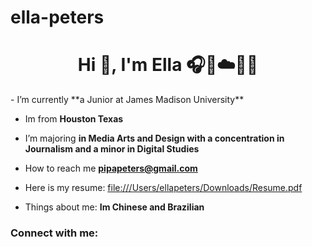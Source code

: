 # ella-peters
<h1 align="center">Hi 👋, I'm Ella 🎧🧸☁️🐆🫧</h1>
- I’m currently **a Junior at James Madison University**

- Im from **Houston Texas**

- I’m majoring **in Media Arts and Design with a concentration in Journalism and a minor in Digital Studies**

- How to reach me **pipapeters@gmail.com**

- Here is my resume: [file:///Users/ellapeters/Downloads/Resume.pdf](file:///Users/ellapeters/Downloads/Resume.pdf)

- Things about me: **Im Chinese and Brazilian**

<h3 align="left">Connect with me:</h3>
<p align="left">
</p>
